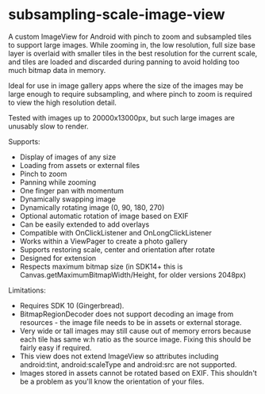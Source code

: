 subsampling-scale-image-view
============================

A custom ImageView for Android with pinch to zoom and subsampled tiles to support large images. While zooming in, the
low resolution, full size base layer is overlaid with smaller tiles in the best resolution for the current scale, and
tiles are loaded and discarded during panning to avoid holding too much bitmap data in memory.

Ideal for use in image gallery apps where the size of the images may be large enough to require subsampling, and where
pinch to zoom is required to view the high resolution detail.

Tested with images up to 20000x13000px, but such large images are unusably slow to render.

Supports:
* Display of images of any size
* Loading from assets or external files
* Pinch to zoom
* Panning while zooming
* One finger pan with momentum
* Dynamically swapping image
* Dynamically rotating image (0, 90, 180, 270)
* Optional automatic rotation of image based on EXIF
* Can be easily extended to add overlays
* Compatible with OnClickListener and OnLongClickListener
* Works within a ViewPager to create a photo gallery
* Supports restoring scale, center and orientation after rotate
* Designed for extension
* Respects maximum bitmap size (in SDK14+ this is Canvas.getMaximumBitmapWidth/Height, for older versions 2048px)

Limitations:
* Requires SDK 10 (Gingerbread).
* BitmapRegionDecoder does not support decoding an image from resources - the image file needs to be in assets or external storage.
* Very wide or tall images may still cause out of memory errors because each tile has same w:h ratio as the source image. Fixing this should be fairly easy if required.
* This view does not extend ImageView so attributes including android:tint, android:scaleType and android:src are not supported.
* Images stored in assets cannot be rotated based on EXIF. This shouldn't be a problem as you'll know the orientation of your files.
